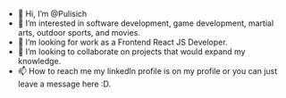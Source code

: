 - 👋 Hi, I’m @Pulisich
- 👀 I’m interested in software development, game development, martial arts, outdoor sports, and movies.
- 🌱 I’m looking for work as a Frontend React JS Developer.
- 💞️ I’m looking to collaborate on projects that would expand my knowledge.
- 📫 How to reach me my linkedIn profile is on my profile or you can just leave a message here :D.

<!---
Pulisich/Pulisich is a ✨ special ✨ repository because its `README.md` (this file) appears on your GitHub profile.
You can click the Preview link to take a look at your changes.
--->

